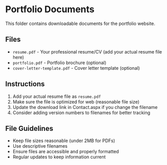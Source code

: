 # Portfolio Documents

This folder contains downloadable documents for the portfolio website.

## Files
- `resume.pdf` - Your professional resume/CV (add your actual resume file here)
- `portfolio.pdf` - Portfolio brochure (optional)
- `cover-letter-template.pdf` - Cover letter template (optional)

## Instructions
1. Add your actual resume file as `resume.pdf`
2. Make sure the file is optimized for web (reasonable file size)
3. Update the download link in Contact.aspx if you change the filename
4. Consider adding version numbers to filenames for better tracking

## File Guidelines
- Keep file sizes reasonable (under 2MB for PDFs)
- Use descriptive filenames
- Ensure files are accessible and properly formatted
- Regular updates to keep information current